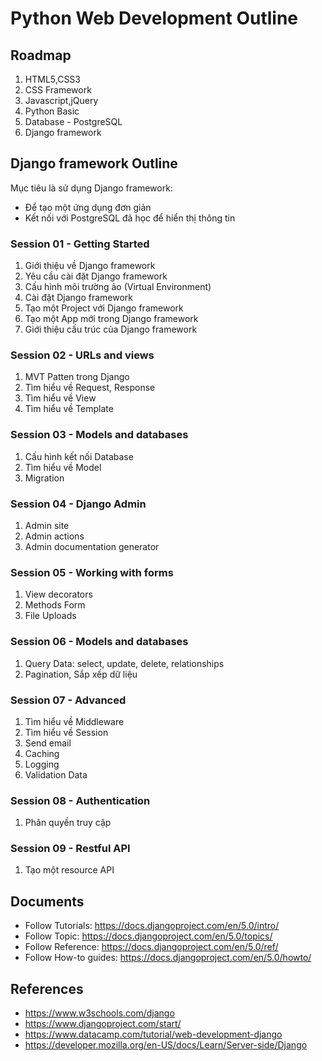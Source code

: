 # Python Web Development Outline

## Roadmap

1. HTML5,CSS3
2. CSS Framework
3. Javascript,jQuery
4. Python Basic
5. Database - PostgreSQL
6. Django framework


## Django framework Outline

Mục tiêu là sử dụng Django framework:

- Để tạo một ứng dụng đơn giản
- Kết nối với PostgreSQL đã học để hiển thị thông tin

### Session 01 - Getting Started

1. Giới thiệu về Django framework
1. Yêu cầu cài đặt Django framework
1. Cấu hình môi trường ảo (Virtual Environment)
1. Cài đặt Django framework
1. Tạo một Project với Django framework
1. Tạo một App mới trong Django framework
1. Giới thiệu cấu trúc của Django framework

### Session 02 - URLs and views

1. MVT Patten trong Django
1. Tìm hiểu về Request, Response
1. Tìm hiểu về View
1. Tìm hiểu về Template

### Session 03 - Models and databases

1. Cấu hình kết nối Database
1. Tìm hiểu về Model
1. Migration


### Session 04 - Django Admin 

1. Admin site
1. Admin actions
1. Admin documentation generator

### Session 05 - Working with forms

1. View decorators
1. Methods Form
1. File Uploads


### Session 06 - Models and databases

1. Query Data: select, update, delete, relationships
1. Pagination, Sắp xếp dữ liệu


### Session 07 - Advanced

1. Tìm hiểu về Middleware
1. Tìm hiểu về Session
1. Send email
1. Caching
1. Logging
1. Validation Data

### Session 08 - Authentication

1. Phân quyền truy cập


### Session 09 - Restful API

1. Tạo một resource API


## Documents

- Follow Tutorials: https://docs.djangoproject.com/en/5.0/intro/
- Follow Topic: https://docs.djangoproject.com/en/5.0/topics/
- Follow Reference:  https://docs.djangoproject.com/en/5.0/ref/
- Follow How-to guides: https://docs.djangoproject.com/en/5.0/howto/

## References

- https://www.w3schools.com/django
- https://www.djangoproject.com/start/
- https://www.datacamp.com/tutorial/web-development-django
- https://developer.mozilla.org/en-US/docs/Learn/Server-side/Django

